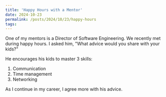 ```yaml
---
title: 'Happy Hours with a Mentor'
date: 2024-10-23
permalink: /posts/2024/10/23/happy-hours
tags:
---
```

One of my mentors is a Director of Software Engineering. We recently met during happy hours. I asked him, "What advice would you share with your kids?"

He encourages his kids to master 3 skills:

1. Communication 
2. Time management
3. Networking

As I continue in my career, I agree more with his advice.
